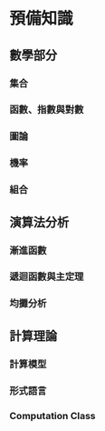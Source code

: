 # 預備知識

## 數學部分

### 集合

### 函數、指數與對數

### 圖論

### 機率

### 組合

## 演算法分析

### 漸進函數

### 遞迴函數與主定理

### 均攤分析

## 計算理論

### 計算模型

### 形式語言

### Computation Class